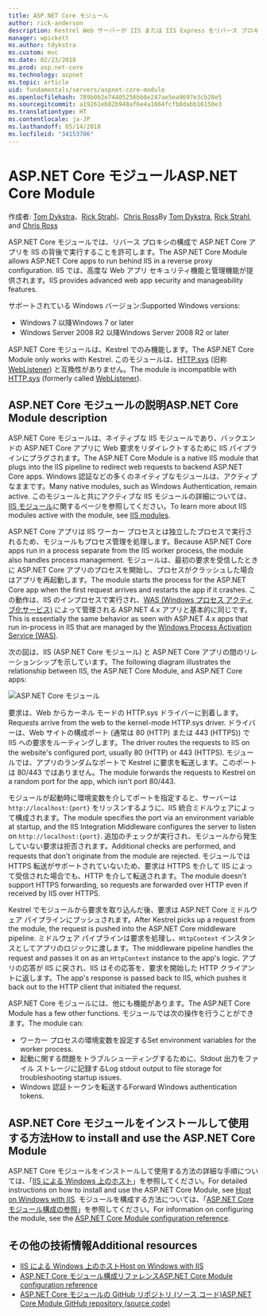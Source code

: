 ```yaml
---
title: ASP.NET Core モジュール
author: rick-anderson
description: Kestrel Web サーバーが IIS または IIS Express をリバース プロキシ サーバーとして使用できるようにするための ASP.NET Core モジュールについて説明します。
manager: wpickett
ms.author: tdykstra
ms.custom: mvc
ms.date: 02/23/2018
ms.prod: asp.net-core
ms.technology: aspnet
ms.topic: article
uid: fundamentals/servers/aspnet-core-module
ms.openlocfilehash: 789b0b2e74405256bb0e247ae5ea9697e3cb28e5
ms.sourcegitcommit: a19261eb82b948af6e4a1664fcfb8dabb16150e3
ms.translationtype: HT
ms.contentlocale: ja-JP
ms.lasthandoff: 05/14/2018
ms.locfileid: "34153706"
---
```

# <a name="aspnet-core-module"></a><span data-ttu-id="c9c15-103">ASP.NET Core モジュール</span><span class="sxs-lookup"><span data-stu-id="c9c15-103">ASP.NET Core Module</span></span>

<span data-ttu-id="c9c15-104">作成者: [Tom Dykstra](https://github.com/tdykstra)、[Rick Strahl](https://github.com/RickStrahl)、[Chris Ross](https://github.com/Tratcher)</span><span class="sxs-lookup"><span data-stu-id="c9c15-104">By [Tom Dykstra](https://github.com/tdykstra), [Rick Strahl](https://github.com/RickStrahl), and [Chris Ross](https://github.com/Tratcher)</span></span> 

<span data-ttu-id="c9c15-105">ASP.NET Core モジュールでは、リバース プロキシの構成で ASP.NET Core アプリを IIS の背後で実行することを許可します。</span><span class="sxs-lookup"><span data-stu-id="c9c15-105">The ASP.NET Core Module allows ASP.NET Core apps to run behind IIS in a reverse proxy configuration.</span></span> <span data-ttu-id="c9c15-106">IIS では、高度な Web アプリ セキュリティ機能と管理機能が提供されます。</span><span class="sxs-lookup"><span data-stu-id="c9c15-106">IIS provides advanced web app security and manageability features.</span></span>

<span data-ttu-id="c9c15-107">サポートされている Windows バージョン:</span><span class="sxs-lookup"><span data-stu-id="c9c15-107">Supported Windows versions:</span></span>

* <span data-ttu-id="c9c15-108">Windows 7 以降</span><span class="sxs-lookup"><span data-stu-id="c9c15-108">Windows 7 or later</span></span>
* <span data-ttu-id="c9c15-109">Windows Server 2008 R2 以降</span><span class="sxs-lookup"><span data-stu-id="c9c15-109">Windows Server 2008 R2 or later</span></span>

<span data-ttu-id="c9c15-110">ASP.NET Core モジュールは、Kestrel でのみ機能します。</span><span class="sxs-lookup"><span data-stu-id="c9c15-110">The ASP.NET Core Module only works with Kestrel.</span></span> <span data-ttu-id="c9c15-111">このモジュールは、[HTTP.sys](xref:fundamentals/servers/httpsys) (旧称 [WebListener](xref:fundamentals/servers/weblistener)) と互換性がありません。</span><span class="sxs-lookup"><span data-stu-id="c9c15-111">The module is incompatible with [HTTP.sys](xref:fundamentals/servers/httpsys) (formerly called [WebListener](xref:fundamentals/servers/weblistener)).</span></span>

## <a name="aspnet-core-module-description"></a><span data-ttu-id="c9c15-112">ASP.NET Core モジュールの説明</span><span class="sxs-lookup"><span data-stu-id="c9c15-112">ASP.NET Core Module description</span></span>

<span data-ttu-id="c9c15-113">ASP.NET Core モジュールは、ネイティブな IIS モジュールであり、バックエンドの ASP.NET Core アプリに Web 要求をリダイレクトするために IIS パイプラインにプラグされます。</span><span class="sxs-lookup"><span data-stu-id="c9c15-113">The ASP.NET Core Module is a native IIS module that plugs into the IIS pipeline to redirect web requests to backend ASP.NET Core apps.</span></span> <span data-ttu-id="c9c15-114">Windows 認証などの多くのネイティブなモジュールは、アクティブなままです。</span><span class="sxs-lookup"><span data-stu-id="c9c15-114">Many native modules, such as Windows Authentication, remain active.</span></span> <span data-ttu-id="c9c15-115">このモジュールと共にアクティブな IIS モジュールの詳細については、[IIS モジュール](xref:host-and-deploy/iis/modules)に関するページを参照してください。</span><span class="sxs-lookup"><span data-stu-id="c9c15-115">To learn more about IIS modules active with the module, see [IIS modules](xref:host-and-deploy/iis/modules).</span></span>

<span data-ttu-id="c9c15-116">ASP.NET Core アプリは IIS ワーカー プロセスとは独立したプロセスで実行されるため、モジュールもプロセス管理を処理します。</span><span class="sxs-lookup"><span data-stu-id="c9c15-116">Because ASP.NET Core apps run in a process separate from the IIS worker process, the module also handles process management.</span></span> <span data-ttu-id="c9c15-117">モジュールは、最初の要求を受信したときに ASP.NET Core アプリのプロセスを開始し、プロセスがクラッシュした場合はアプリを再起動します。</span><span class="sxs-lookup"><span data-stu-id="c9c15-117">The module starts the process for the ASP.NET Core app when the first request arrives and restarts the app if it crashes.</span></span> <span data-ttu-id="c9c15-118">この動作は、IIS のインプロセスで実行され、[WAS (Windows プロセス アクティブ化サービス)](/iis/manage/provisioning-and-managing-iis/features-of-the-windows-process-activation-service-was) によって管理される ASP.NET 4.x アプリと基本的に同じです。</span><span class="sxs-lookup"><span data-stu-id="c9c15-118">This is essentially the same behavior as seen with ASP.NET 4.x apps that run in-process in IIS that are managed by the [Windows Process Activation Service (WAS)](/iis/manage/provisioning-and-managing-iis/features-of-the-windows-process-activation-service-was).</span></span>

<span data-ttu-id="c9c15-119">次の図は、IIS (ASP.NET Core モジュール) と ASP.NET Core アプリの間のリレーションシップを示しています。</span><span class="sxs-lookup"><span data-stu-id="c9c15-119">The following diagram illustrates the relationship between IIS, the ASP.NET Core Module, and ASP.NET Core apps:</span></span>

![ASP.NET Core モジュール](aspnet-core-module/_static/ancm.png)

<span data-ttu-id="c9c15-121">要求は、Web からカーネル モードの HTTP.sys ドライバーに到着します。</span><span class="sxs-lookup"><span data-stu-id="c9c15-121">Requests arrive from the web to the kernel-mode HTTP.sys driver.</span></span> <span data-ttu-id="c9c15-122">ドライバーは、Web サイトの構成ポート (通常は 80 (HTTP) または 443 (HTTPS)) で IIS への要求をルーティングします。</span><span class="sxs-lookup"><span data-stu-id="c9c15-122">The driver routes the requests to IIS on the website's configured port, usually 80 (HTTP) or 443 (HTTPS).</span></span> <span data-ttu-id="c9c15-123">モジュールでは、アプリのランダムなポートで Kestrel に要求を転送します。このポートは 80/443 ではありません。</span><span class="sxs-lookup"><span data-stu-id="c9c15-123">The module forwards the requests to Kestrel on a random port for the app, which isn't port 80/443.</span></span>

<span data-ttu-id="c9c15-124">モジュールが起動時に環境変数を介してポートを指定すると、サーバーは `http://localhost:{port}` をリッスンするように、IIS 統合ミドルウェアによって構成されます。</span><span class="sxs-lookup"><span data-stu-id="c9c15-124">The module specifies the port via an environment variable at startup, and the IIS Integration Middleware configures the server to listen on `http://localhost:{port}`.</span></span> <span data-ttu-id="c9c15-125">追加のチェックが実行され、モジュールから発生していない要求は拒否されます。</span><span class="sxs-lookup"><span data-stu-id="c9c15-125">Additional checks are performed, and requests that don't originate from the module are rejected.</span></span> <span data-ttu-id="c9c15-126">モジュールでは HTTPS 転送がサポートされていないため、要求は HTTPS を介して IIS によって受信された場合でも、HTTP を介して転送されます。</span><span class="sxs-lookup"><span data-stu-id="c9c15-126">The module doesn't support HTTPS forwarding, so requests are forwarded over HTTP even if received by IIS over HTTPS.</span></span>

<span data-ttu-id="c9c15-127">Kestrel でモジュールから要求を取り込んだ後、要求は ASP.NET Core ミドルウェア パイプラインにプッシュされます。</span><span class="sxs-lookup"><span data-stu-id="c9c15-127">After Kestrel picks up a request from the module, the request is pushed into the ASP.NET Core middleware pipeline.</span></span> <span data-ttu-id="c9c15-128">ミドルウェア パイプラインは要求を処理し、`HttpContext` インスタンスとしてアプリのロジックに渡します。</span><span class="sxs-lookup"><span data-stu-id="c9c15-128">The middleware pipeline handles the request and passes it on as an `HttpContext` instance to the app's logic.</span></span> <span data-ttu-id="c9c15-129">アプリの応答が IIS に戻され、IIS はその応答を、要求を開始した HTTP クライアントに返します。</span><span class="sxs-lookup"><span data-stu-id="c9c15-129">The app's response is passed back to IIS, which pushes it back out to the HTTP client that initiated the request.</span></span>

<span data-ttu-id="c9c15-130">ASP.NET Core モジュールには、他にも機能があります。</span><span class="sxs-lookup"><span data-stu-id="c9c15-130">The ASP.NET Core Module has a few other functions.</span></span> <span data-ttu-id="c9c15-131">モジュールでは次の操作を行うことができます。</span><span class="sxs-lookup"><span data-stu-id="c9c15-131">The module can:</span></span>

* <span data-ttu-id="c9c15-132">ワーカー プロセスの環境変数を設定する</span><span class="sxs-lookup"><span data-stu-id="c9c15-132">Set environment variables for the worker process.</span></span>
* <span data-ttu-id="c9c15-133">起動に関する問題をトラブルシューティングするために、Stdout 出力をファイル ストレージに記録する</span><span class="sxs-lookup"><span data-stu-id="c9c15-133">Log stdout output to file storage for troubleshooting startup issues.</span></span>
* <span data-ttu-id="c9c15-134">Windows 認証トークンを転送する</span><span class="sxs-lookup"><span data-stu-id="c9c15-134">Forward Windows authentication tokens.</span></span>

## <a name="how-to-install-and-use-the-aspnet-core-module"></a><span data-ttu-id="c9c15-135">ASP.NET Core モジュールをインストールして使用する方法</span><span class="sxs-lookup"><span data-stu-id="c9c15-135">How to install and use the ASP.NET Core Module</span></span>

<span data-ttu-id="c9c15-136">ASP.NET Core モジュールをインストールして使用する方法の詳細な手順については、「[IIS による Windows 上のホスト](xref:host-and-deploy/iis/index)」を参照してください。</span><span class="sxs-lookup"><span data-stu-id="c9c15-136">For detailed instructions on how to install and use the ASP.NET Core Module, see [Host on Windows with IIS](xref:host-and-deploy/iis/index).</span></span> <span data-ttu-id="c9c15-137">モジュールを構成する方法については、「[ASP.NET Core モジュール構成の参照](xref:host-and-deploy/aspnet-core-module)」を参照してください。</span><span class="sxs-lookup"><span data-stu-id="c9c15-137">For information on configuring the module, see the [ASP.NET Core Module configuration reference](xref:host-and-deploy/aspnet-core-module).</span></span>

## <a name="additional-resources"></a><span data-ttu-id="c9c15-138">その他の技術情報</span><span class="sxs-lookup"><span data-stu-id="c9c15-138">Additional resources</span></span>

* [<span data-ttu-id="c9c15-139">IIS による Windows 上のホスト</span><span class="sxs-lookup"><span data-stu-id="c9c15-139">Host on Windows with IIS</span></span>](xref:host-and-deploy/iis/index)
* [<span data-ttu-id="c9c15-140">ASP.NET Core モジュール構成リファレンス</span><span class="sxs-lookup"><span data-stu-id="c9c15-140">ASP.NET Core Module configuration reference</span></span>](xref:host-and-deploy/aspnet-core-module)
* [<span data-ttu-id="c9c15-141">ASP.NET Core モジュールの GitHub リポジトリ (ソース コード)</span><span class="sxs-lookup"><span data-stu-id="c9c15-141">ASP.NET Core Module GitHub repository (source code)</span></span>](https://github.com/aspnet/AspNetCoreModule)
